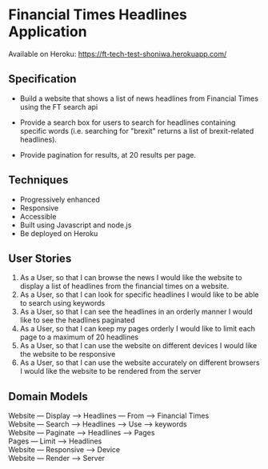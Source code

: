 # Financial Times Headlines Application

Available on Heroku: https://ft-tech-test-shoniwa.herokuapp.com/

## Specification

* Build a website that shows a list of news headlines from Financial Times using the FT search api

* Provide a search box for users to search for headlines containing specific words (i.e. searching for "brexit" returns a list of brexit-related headlines).

* Provide pagination for results, at 20 results per page.

## Techniques

* Progressively enhanced
* Responsive
* Accessible
* Built using Javascript and node.js
* Be deployed on Heroku

## User Stories

1. As a User, so that I can browse the news I would like the website to display a list of headlines from the financial times on a website.
2. As a User, so that I can look for specific headlines I would like to be able to search using keywords
3. As a User, so that I can see the headlines in an orderly manner I would like to see the headlines paginated
4. As a User, so that I can keep my pages orderly I would like to limit each page to a maximum of 20 headlines
5. As a User, so that I can use the website on different devices I would like the website to be responsive
6. As a User, so that I can use the website accurately on different browsers I would like the website to be rendered from the server


## Domain Models

Website — Display —> Headlines — From —> Financial Times  
Website — Search —> Headlines —> Use —> keywords  
Website — Paginate —> Headlines —> Pages  
Pages — Limit —> Headlines  
Website — Responsive —> Device  
Website — Render —> Server  
